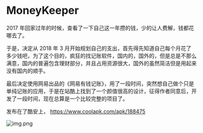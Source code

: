 # MoneyKeeper

2017 年回家过年的时候，查看了一下自己这一年攒的钱，少的让人费解，钱都花哪去了。

于是，决定从 2018 年 3 月开始规划自己的支出，首先得先知道自己每个月花了多少钱吧，为了这个目的，疯狂的找记账软件，国内的，国外的，但是总是不那么满意，国内的普遍包含理财部分，并且占用资源很大，国外的虽然简洁但是用起来没有国内的顺手。

最后决定使用网易出品的《网易有钱记账》，用了一段时间，突然想自己做个只是单纯记账的应用，于是在站酷上找到了一个颜值很高的设计，征得作者同意后，开发了一段时间，现在总算是一个比较完整的项目了。

发布在了酷安上， https://www.coolapk.com/apk/188475

![img.png](https://github.com/Bakumon/MoneyKeeper/raw/master/imgs/img.png)
